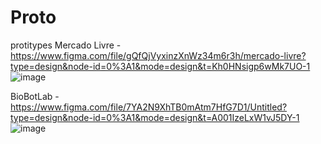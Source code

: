 # Proto
protitypes
Mercado Livre - https://www.figma.com/file/gQfQjVyxinzXnWz34m6r3h/mercado-livre?type=design&node-id=0%3A1&mode=design&t=Kh0HNsigp6wMk7UO-1
![image](https://github.com/marielesf/Proto/assets/17839848/922281ef-462e-4b73-af46-2aa50ddc0595)

BioBotLab - https://www.figma.com/file/7YA2N9XhTB0mAtm7HfG7D1/Untitled?type=design&node-id=0%3A1&mode=design&t=A001IzeLxW1vJ5DY-1
![image](https://github.com/marielesf/Proto/assets/17839848/737c96a2-4f6d-4ee5-86a9-7c641f2e538d)

